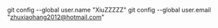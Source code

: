 git config --global user.name "XiuZZZZZ"
git config --global user.email "zhuxiaohang2012@hotmail.com"